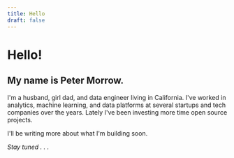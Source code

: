```yaml
---
title: Hello
draft: false
---
```


# Hello!

## My name is Peter Morrow.

I'm a husband, girl dad, and data engineer living in California. I've worked in
analytics, machine learning, and data platforms at several startups and tech
companies over the years. Lately I've been investing more time open source
projects.

I'll be writing more about what I'm building soon.

*Stay tuned . . .*
